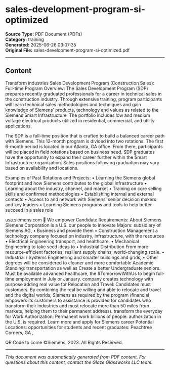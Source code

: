 ﻿# sales-development-program-si-optimized

**Source Type:** PDF Document (PDFs)  
**Category:** training  
**Generated:** 2025-06-26 03:07:35  
**Original File:** sales-development-program-si-optimized.pdf

---

## Content

Transform
  industries
Sales Development Program
(Construction Sales):
Full-time
Program Overview:
The Sales Development Program (SDP) prepares recently graduated professionals for a career in
technical sales in the construction industry. Through extensive training, program participants will
learn technical sales methodologies and techniques and gain knowledge of Siemens’ products,
technology and values as related to the Siemens Smart Infrastructure. The portfolio includes low
and medium voltage electrical products utilized in residential, commercial, and utility applications.

The SDP is a full-time position that is crafted to build a balanced career path with Siemens.
This 12-month program is divided into two rotations. The first 6-month period is located in our
Atlanta, GA office. From there, participants will be placed in field rotations based on business need.
SDP graduates have the opportunity to expand their career further within the Smart Infrastructure
organization. Sales positions following graduation may vary based on availability and locations.


Examples of Past Rotations and Projects:
• Learning the Siemens global footprint and how Siemens contributes to the global infrastructure
• Learning about the industry, channel, and market
• Training on core selling skills and confirmed methodologies
• Establishing internal and external contacts
• Access to and network with Siemens’ senior decision makers and key leaders
• Learning Siemens programs and tools to help better succeed in a sales role


usa.siemens.com
  We empower                                       Candidate Requirements:
                                                                                                About Siemens
                                                                                                Siemens Corporation is a U.S.
  our people to innovate                           Majors:
                                                                                                subsidiary of Siemens AG,
                                                   • Business
  and provide them                                 • Construction Management
                                                                                                a technology company focused
                                                                                                on industry, infrastructure,
  with the resources                               • Electrical Engineering
                                                                                                transport, and healthcare.
                                                   • Mechanical Engineering
  to take seed ideas to                            • Industrial Distribution
                                                                                                From more resource-efficient
                                                                                                factories, resilient supply chains,
  world-changing scale.                            • Industrial / Systems Engineering
                                                                                                and smarter buildings and grids,
                                                   • Other degrees will be considered
                                                                                                to cleaner and more comfortable
                                                   Academic Standing:
                                                                                                transportation as well as
  Create a better                                  Undergraduate seniors. Must be available
                                                                                                advanced healthcare, the
  #TomorrowWithUs                                  to begin full-time employment in July or
                                                   January.
                                                                                                company creates technology with
                                                                                                purpose adding real value for
                                                   Relocation and Travel: Candidates must       customers. By combining the real
                                                   be willing and able to relocate and travel   and the digital worlds, Siemens
                                                   as required by the program (financial        empowers its customers to
                                                   assistance is provided for candidates who    transform their industries and
                                                   must relocate more than 50 miles from        markets, helping them to
                                                   their permanent address).                    transform the everyday for
                                                   Work Authorization: Permanent work           billions of people.
                                                   authorization in the U.S. is required.
Learn more and apply for Siemens career
                                                   Potential Locations:
opportunities for students and recent graduates:
                                                   Peachtree Corners, GA
                                                                                                ,

 QR Code
 to come
                                                                                                     ©Siemens, 2023. All Rights Reserved.

---

*This document was automatically generated from PDF content. For questions about this content, contact the Glaze Glassworks LLC team.*

